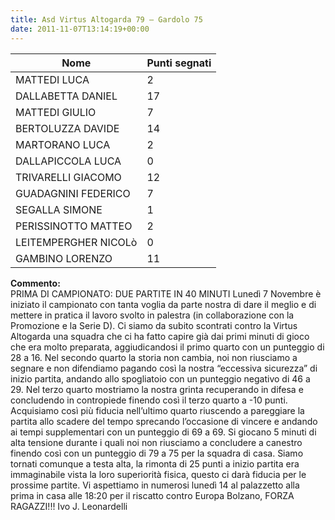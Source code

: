 ```yaml
---
title: Asd Virtus Altogarda 79 – Gardolo 75
date: 2011-11-07T13:14:19+00:00
---
```

| **Nome** | **Punti segnati** |
| -------- | ----------------- |
| MATTEDI LUCA | 2 |
| DALLABETTA DANIEL | 17 |
| MATTEDI GIULIO | 7 |
| BERTOLUZZA DAVIDE | 14 |
| MARTORANO LUCA | 2 |
| DALLAPICCOLA LUCA | 0 |
| TRIVARELLI GIACOMO | 12 |
| GUADAGNINI FEDERICO | 7 |
| SEGALLA SIMONE | 1 |
| PERISSINOTTO MATTEO | 2 |
| LEITEMPERGHER NICOLò | 0 |
| GAMBINO LORENZO | 11 |

**Commento:**  
PRIMA DI CAMPIONATO: DUE PARTITE IN 40 MINUTI Lunedì 7 Novembre è iniziato il campionato con tanta voglia da parte nostra di dare il meglio e di mettere in pratica il lavoro svolto in palestra (in collaborazione con la Promozione e la Serie D). Ci siamo da subito scontrati contro la Virtus Altogarda una squadra che ci ha fatto capire già dai primi minuti di gioco che era molto preparata, aggiudicandosi il primo quarto con un punteggio di 28 a 16. Nel secondo quarto la storia non cambia, noi non riusciamo a segnare e non difendiamo pagando così la nostra “eccessiva sicurezza” di inizio partita, andando allo spogliatoio con un punteggio negativo di 46 a 29. Nel terzo quarto mostriamo la nostra grinta recuperando in difesa e concludendo in contropiede finendo così il terzo quarto a -10 punti. Acquisiamo così più fiducia nell’ultimo quarto riuscendo a pareggiare la partita allo scadere del tempo sprecando l’occasione di vincere e andando ai tempi supplementari con un punteggio di 69 a 69. Si giocano 5 minuti di alta tensione durante i quali noi non riusciamo a concludere a canestro finendo così con un punteggio di 79 a 75 per la squadra di casa. Siamo tornati comunque a testa alta, la rimonta di 25 punti a inizio partita era immaginabile vista la loro superiorità fisica, questo ci darà fiducia per le prossime partite. Vi aspettiamo in numerosi lunedì 14 al palazzetto alla prima in casa alle 18:20 per il riscatto contro Europa Bolzano, FORZA RAGAZZI!!! Ivo J. Leonardelli